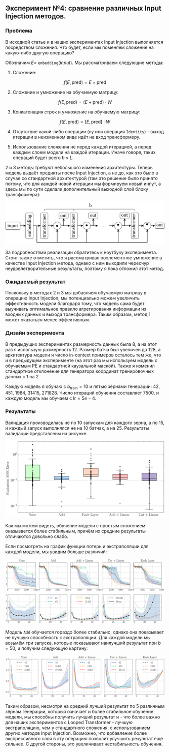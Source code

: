 ## Эксперимент №4: сравнение различных Input Injection методов.

### Проблема

В исходной статье и в наших экспериментах Input Injection выполняется посредством сложения. Что будет, если мы поменяем сложение на какую-либо другую операцию?

Обозначим $E =$ `embedding`$(input)$. Мы рассматриваем следующие методы:

1. Сложение:
```math
f(E, \text{pred}) = E + \text{pred}
```
2. Сложение и умножение на обучаемую матрицу:
```math
f(E, \text{pred}) = (E + \text{pred}) \cdot W
```
3. Конкатенация строк и умножение на обучаемую матрицу:
```math
f(E, \text{pred}) = [E, \text{pred}] \cdot W
```
4. Отсутствие какой-либо операции (ну или операция `Identity`) - выход итерации в неизменном виде идёт на вход трансформеру.

5. Использование сложения не перед каждой итерацией, а перед каждым слоем модели на каждой итерации. Иначе говоря, таких операций будет всего $b \times L$.

2 и 3 методы требуют небольшого изменения архитектуры. Теперь модель выдаёт предикты после Input Injection, а не до, как это было в случае со стандартной архитектурой (там это решение было принято потому, что для каждой новой итерации мы формируем новый инпут, а здесь мы по сути сделали дополнительный выходной слой блоку трансформера):

![Архитектура](./architecture.svg)

За подробностями реализации обратитесь к ноутбуку эксперимента. Стоит также отметить, что я рассматривал поэлементное умножение в качестве Input Injection метода, однако с ним выходили чересчур неудовлетворительные результаты, поэтому я пока отложил этот метод.

### Ожидаемый результат

Поскольку в методах 2 и 3 мы добавляем обучаемую матрицу в операцию Input Injection, мы потенциально можем увеличить эффективность модели благодаря тому, что модель сама будет выучивать оптимальное правило агрегирования информации из входных данных и выхода трансформера. Таким образом, метод 1 может оказаться менее эффективным.

### Дизайн эксперимента

В предыдущих экспериментах размерность данных была $8$, а на этот раз я использую размерность $12$. Размер батча был увеличен до $128$, а архитектура модели и число in-context примеров осталось тем же, что и в предыдущем эксперименте (на этот раз мы используем модель с обучаемым PE и стандартной каузальной маской). Также я изменил стандартное отклонение для генератора координат тренировочных данных с $1$ на $2$.

Каждую модель я обучаю с $b_{\text{train}} = 10$ и пятью зёрнами генерации: $42$, $451$, $1984$, $31415$, $271828$. Число итераций обучения составляет $7500$, и каждую модель мы обучаем с $\text{lr} = 5e-4$.

### Результаты

Валидация производилась не по 10 запускам для каждого зерна, а по 15, и каждый запуск выполнялся не на 10 батчах, а на 25. Результаты валидации представлены на рисунке.

![](./performance%201.svg)

Как мы можем видеть, обучение модели с простым сложением оказывается более стабильным, причём их средние результаты отличаются довольно слабо.

Если посмотреть на график функции потерь и экстраполяции для каждой модели, мы увидим больше различий:

![](./comparison.svg)

Модель `Add` обучается гораздо более стабильно, однако она показывает не лучшую способность к экстраполяции. Для каждой модели мы возьмём три запуска, которые показывают наилучший результат при $b = 50$, и получим следующую картину:

![](./comparison%202.svg)

Таким образом, несмотря на средний лучший результат по 5 различным зёрнам генерации, который означает и более стабильное обучение модели, мы способны получить лучший результат и - что более важно для наших экспериментов с Looped Transformer - лучшую экстраполяцию, чем у стандартного сложения, с использованием других методов Input Injection. Возможно, что добавление более экспрессивного слоя в эту операцию позволит улучшить результат ещё сильнее. С другой стороны, это увеличивает нестабильность обучения.
